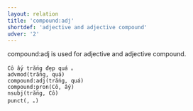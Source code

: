 ```yaml
---
layout: relation
title: 'compound:adj'
shortdef: 'adjective and adjective compound'
udver: '2'
---
```


compound:adj is used for adjective and adjective compound.

~~~ sdparse
Cô ấy trắng đẹp quá 。
advmod(trắng, quá)
compound:adj(trắng, quá)
compound:pron(Cô, ấy)
nsubj(trắng, Cô)
punct(, 。)
~~~

<!-- Interlanguage links updated Ne 5. května 2024, 18:20:54 CEST -->
